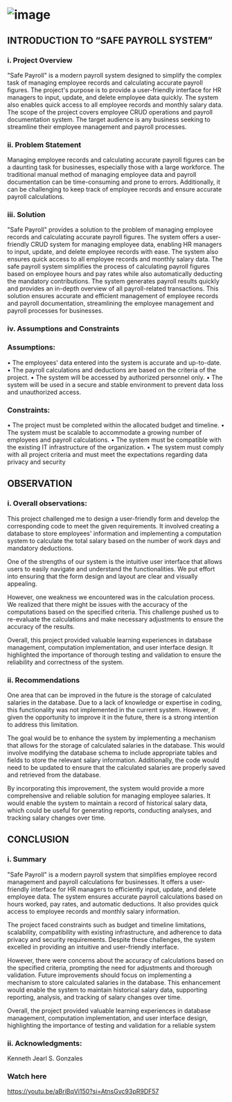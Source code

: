 #              ![image](https://github.com/kenthzy/Safe-Payroll/assets/122461133/c3b6e6b0-a035-4851-b8f7-32f0d5c22b01)

## INTRODUCTION TO “SAFE PAYROLL SYSTEM”

### i.	Project Overview

"Safe Payroll" is a modern payroll system designed to simplify the complex task of managing employee records and calculating accurate payroll figures. The project's purpose is to provide a user-friendly interface for HR managers to input, update, and delete employee data quickly. The system also enables quick access to all employee records and monthly salary data. The scope of the project covers employee CRUD operations and payroll documentation system. The target audience is any business seeking to streamline their employee management and payroll processes.


### ii.	Problem Statement

Managing employee records and calculating accurate payroll figures can be a daunting task for businesses, especially those with a large workforce. The traditional manual method of managing employee data and payroll documentation can be time-consuming and prone to errors. Additionally, it can be challenging to keep track of employee records and ensure accurate payroll calculations.

### iii.	Solution

"Safe Payroll" provides a solution to the problem of managing employee records and calculating accurate payroll figures. The system offers a user-friendly CRUD system for managing employee data, enabling HR managers to input, update, and delete employee records with ease. The system also ensures quick access to all employee records and monthly salary data. The safe payroll system simplifies the process of calculating payroll figures based on employee hours and pay rates while also automatically deducting the mandatory contributions. The system generates payroll results quickly and provides an in-depth overview of all payroll-related transactions. This solution ensures accurate and efficient management of employee records and payroll documentation, streamlining the employee management and payroll processes for businesses.






### iv.	Assumptions and Constraints

### Assumptions:

•	The employees' data entered into the system is accurate and up-to-date.
•	The payroll calculations and deductions are based on the criteria of the project.
•	The system will be accessed by authorized personnel only.
•	The system will be used in a secure and stable environment to prevent data loss and unauthorized access.

### Constraints:

•	The project must be completed within the allocated budget and timeline.
•	The system must be scalable to accommodate a growing number of employees and payroll calculations.
•	The system must be compatible with the existing IT infrastructure of the organization.
•	The system must comply with all project criteria and must meet the expectations regarding data privacy and security



## OBSERVATION



### i.	Overall observations:

This project challenged me to design a user-friendly form and develop the corresponding code to meet the given requirements. It involved creating a database to store employees' information and implementing a computation system to calculate the total salary based on the number of work days and mandatory deductions.

One of the strengths of our system is the intuitive user interface that allows users to easily navigate and understand the functionalities. We put effort into ensuring that the form design and layout are clear and visually appealing.

However, one weakness we encountered was in the calculation process. We realized that there might be issues with the accuracy of the computations based on the specified criteria. This challenge pushed us to re-evaluate the calculations and make necessary adjustments to ensure the accuracy of the results.

Overall, this project provided valuable learning experiences in database management, computation implementation, and user interface design. It highlighted the importance of thorough testing and validation to ensure the reliability and correctness of the system.



### ii.	Recommendations

One area that can be improved in the future is the storage of calculated salaries in the database. Due to a lack of knowledge or expertise in coding, this functionality was not implemented in the current system. However, if given the opportunity to improve it in the future, there is a strong intention to address this limitation.

The goal would be to enhance the system by implementing a mechanism that allows for the storage of calculated salaries in the database. This would involve modifying the database schema to include appropriate tables and fields to store the relevant salary information. Additionally, the code would need to be updated to ensure that the calculated salaries are properly saved and retrieved from the database.

By incorporating this improvement, the system would provide a more comprehensive and reliable solution for managing employee salaries. It would enable the system to maintain a record of historical salary data, which could be useful for generating reports, conducting analyses, and tracking salary changes over time.


## CONCLUSION

### i.	Summary


"Safe Payroll" is a modern payroll system that simplifies employee record management and payroll calculations for businesses. It offers a user-friendly interface for HR managers to efficiently input, update, and delete employee data. The system ensures accurate payroll calculations based on hours worked, pay rates, and automatic deductions. It also provides quick access to employee records and monthly salary information.

The project faced constraints such as budget and timeline limitations, scalability, compatibility with existing infrastructure, and adherence to data privacy and security requirements. Despite these challenges, the system excelled in providing an intuitive and user-friendly interface.

However, there were concerns about the accuracy of calculations based on the specified criteria, prompting the need for adjustments and thorough validation. Future improvements should focus on implementing a mechanism to store calculated salaries in the database. This enhancement would enable the system to maintain historical salary data, supporting reporting, analysis, and tracking of salary changes over time.

Overall, the project provided valuable learning experiences in database management, computation implementation, and user interface design, highlighting the importance of testing and validation for a reliable system

### ii.	Acknowledgments:
Kenneth Jearl S. Gonzales

### Watch here
https://youtu.be/aBriBqVi150?si=AtnsGvc93pR9DF57
